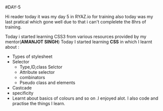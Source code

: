 #DAY-5

Hi reader today it was my day 5 in RYAZ.io for training also today was my last pratical which gone well due to that i can't complelete the 8hrs of training.

Today i started learning CSS3 from various resources provided by my mentor(**AMANJOT SINGH**) 
Today I started learning **CSS** in which I learnt about :
* Types of stylesheet
* Selector
    * Type,ID,class Selctor
    * Attribute selector
    * combinators
    * Pseudo class and elements
* Castcade
* specificity
* Learnt about basics of colours
and so on .I enjoyed alot. I also code and practise the things I learn.
